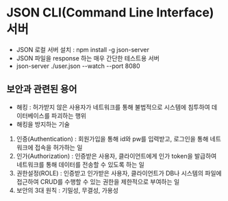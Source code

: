 # JSON CLI(Command Line Interface) 서버

- JSON 로컬 서버 설치 : npm install -g json-server
- JSON 파일을 response 하는 매우 간단한 테스트용 서버
- json-server ./user.json --watch --port 8080

## 보안과 관련된 용어

- 해킹 : 허가받지 않은 사용자가 네트워크를 통해 불법적으로 시스템에 침투하여 데이터베이스를 파괴하는 행위
- 해킹을 방지하는 기술

1. 인증(Authentication) : 회원가입을 통해 id와 pw를 입력받고, 로그인을 통해 네트워크에 접속을 허가하는 일
2. 인가(Authorization) : 인증받은 사용자, 클라이언트에게 인가 token을 발급하여 네트워크를 통해 데이터를 전송할 수 있도록 하는 일
3. 권한설정(ROLE) : 인증받고 인가받은 사용자, 클라이언트가 DB나 시스템의 파일에 접근하여 CRUD를 수행할 수 있는 권한을 제한적으로 부여하는 일
4. 보안의 3대 원칙 : 기밀성, 무결성, 가용성
